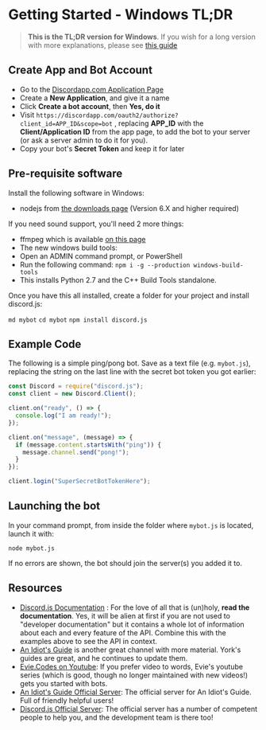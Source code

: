 # Getting Started - Windows TL;DR

> **This is the TL;DR version for Windows**. If you wish for a long version with more explanations, please see [this guide](https://github.com/AnIdiotsGuide/discordjs-bot-guide/tree/6d360a9eb88ca7eab83f6534bc0e042809aec1d2/getting-started/the-long-version.html)

## Create App and Bot Account

* Go to the [Discordapp.com Application Page](https://discordapp.com/developers/applications/me)
* Create a **New Application**, and give it a name
* Click **Create a bot account**, then **Yes, do it**
* Visit `https://discordapp.com/oauth2/authorize?client_id=APP_ID&scope=bot` , replacing **APP\_ID** with the **Client/Application ID** from the app page, to add the bot to your server \(or ask a server admin to do it for you\).
* Copy your bot's **Secret Token** and keep it for later

## Pre-requisite software

Install the following software in Windows:

* nodejs from [the downloads page](https://nodejs.org/en/download/) \(Version 6.X and higher required\)

If you need sound support, you'll need 2 more things:

* ffmpeg which is available [on this page](http://adaptivesamples.com/how-to-install-ffmpeg-on-windows/)
* The new windows build tools:
* Open an ADMIN command prompt, or PowerShell
* Run the following command: `npm i -g --production windows-build-tools`
* This installs Python 2.7 and the C++ Build Tools standalone.

Once you have this all installed, create a folder for your project and install discord.js:

`md mybot` `cd mybot` `npm install discord.js`

## Example Code

The following is a simple ping/pong bot. Save as a text file \(e.g. `mybot.js`\), replacing the string on the last line with the secret bot token you got earlier:

```javascript
const Discord = require("discord.js");
const client = new Discord.Client();

client.on("ready", () => {
  console.log("I am ready!");
});

client.on("message", (message) => {
  if (message.content.startsWith("ping")) {
    message.channel.send("pong!");
  }
});

client.login("SuperSecretBotTokenHere");
```

## Launching the bot

In your command prompt, from inside the folder where `mybot.js` is located, launch it with:

`node mybot.js`

If no errors are shown, the bot should join the server\(s\) you added it to.

## Resources

* [Discord.js Documentation](http://discord.js.org) : For the love of all that is \(un\)holy, **read the documentation**. Yes, it will be alien at first if you are not used to "developer documentation" but it contains a whole lot of information about each and every feature of the API. Combine this with the examples above to see the API in context.
* [An Idiot's Guide](https://www.youtube.com/c/AnIdiotsGuide) is another great channel with more material. York's guides are great, and he continues to update them.
* [Evie.Codes on Youtube](https://www.youtube.com/channel/UCvQubaJPD0D-PSokbd5DAiw): If you prefer video to words, Evie's youtube series \(which is good, though no longer maintained with new videos!\) gets you started with bots.
* [An Idiot's Guide Official Server](https://discord.gg/9ESEZAx): The official server for An Idiot's Guide. Full of friendly helpful users!
* [Discord.js Official Server](https://discord.gg/bRCvFy9): The official server has a number of competent people to help you, and the development team is there too!

